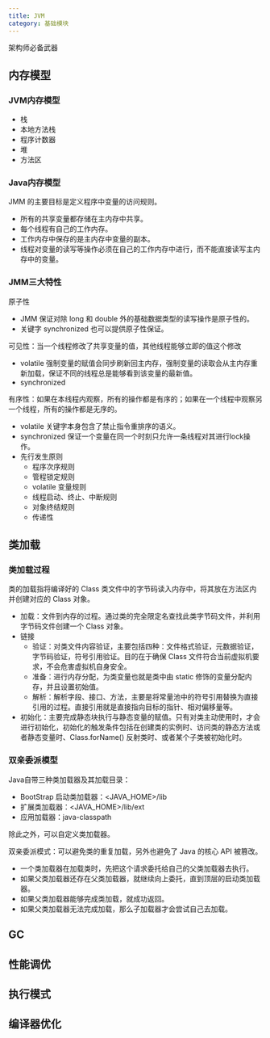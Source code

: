 ```yaml
---
title: JVM
category: 基础模块
---
```


架构师必备武器
<!-- more -->

## 内存模型

### JVM内存模型

- 栈
- 本地方法栈
- 程序计数器
- 堆
- 方法区

### Java内存模型

JMM 的主要目标是定义程序中变量的访问规则。

- 所有的共享变量都存储在主内存中共享。
- 每个线程有自己的工作内存。
- 工作内存中保存的是主内存中变量的副本。
- 线程对变量的读写等操作必须在自己的工作内存中进行，而不能直接读写主内存中的变量。

### JMM三大特性

原子性

- JMM 保证对除 long 和 double 外的基础数据类型的读写操作是原子性的。
- 关键字 synchronized 也可以提供原子性保证。

可见性：当一个线程修改了共享变量的值，其他线程能够立即的值这个修改

- volatile 强制变量的赋值会同步刷新回主内存，强制变量的读取会从主内存重新加载，保证不同的线程总是能够看到该变量的最新值。
- synchronized

有序性：如果在本线程内观察，所有的操作都是有序的；如果在一个线程中观察另一个线程，所有的操作都是无序的。

- volatile 关键字本身包含了禁止指令重排序的语义。
- synchronized 保证一个变量在同一个时刻只允许一条线程对其进行lock操作。
- 先行发生原则
  - 程序次序规则
  - 管程锁定规则
  - volatile 变量规则
  - 线程启动、终止、中断规则
  - 对象终结规则
  - 传递性

## 类加载

### 类加载过程

类的加载指将编译好的 Class 类文件中的字节码读入内存中，将其放在方法区内并创建对应的 Class 对象。

- 加载：文件到内存的过程。通过类的完全限定名查找此类字节码文件，并利用字节码文件创建一个 Class 对象。
- 链接
  - 验证：对类文件内容验证，主要包括四种：文件格式验证，元数据验证，字节码验证，符号引用验证。目的在于确保 Class 文件符合当前虚拟机要求，不会危害虚拟机自身安全。
  - 准备：进行内存分配，为类变量也就是类中由 static 修饰的变量分配内存，并且设置初始值。
  - 解析：解析字段、接口、方法，主要是将常量池中的符号引用替换为直接引用的过程。直接引用就是直接指向目标的指针、相对偏移量等。
- 初始化：主要完成静态块执行与静态变量的赋值。只有对类主动使用时，才会进行初始化，初始化的触发条件包括在创建类的实例时、访问类的静态方法或者静态变量时、Class.forName() 反射类时、或者某个子类被初始化时。

### 双亲委派模型

Java自带三种类加载器及其加载目录：

- BootStrap 启动类加载器：<JAVA_HOME>/lib
- 扩展类加载器：<JAVA_HOME>/lib/ext
- 应用加载器：java-classpath

除此之外，可以自定义类加载器。

双亲委派模式：可以避免类的重复加载，另外也避免了 Java 的核心 API 被篡改。

- 一个类加载器在加载类时，先把这个请求委托给自己的父类加载器去执行。
- 如果父类加载器还存在父类加载器，就继续向上委托，直到顶层的启动类加载器。
- 如果父类加载器能够完成类加载，就成功返回。
- 如果父类加载器无法完成加载，那么子加载器才会尝试自己去加载。

## GC

## 性能调优

## 执行模式

## 编译器优化

